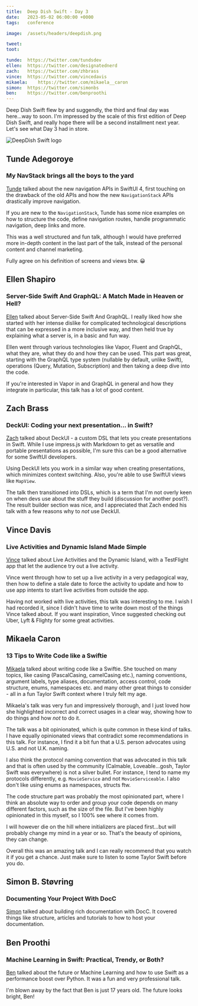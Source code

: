 ```yaml
---
title:  Deep Dish Swift - Day 3
date:   2023-05-02 06:00:00 +0000
tags:   conference

image:  /assets/headers/deepdish.png

tweet:  
toot:   

tunde:  https://twitter.com/tundsdev
ellen:  https://twitter.com/designatednerd
zach:   https://twitter.com/zhbrass
vince:  https://twitter.com/vincedavis
mikaela:    https://twitter.com/mikaela__caron
simon:  https://twitter.com/simonbs
ben:    https://twitter.com/benproothi
---
```


Deep Dish Swift flew by and suggendly, the third and final day was here...way to soon. I'm impressed by the scale of this first edition of Deep Dish Swift, and really hope there will be a second installment next year. Let's see what Day 3 had in store.

![DeepDish Swift logo]({{page.image}})


## Tunde Adegoroye

### My NavStack brings all the boys to the yard

[Tunde]({{page.tunde}}) talked about the new navigation APIs in SwiftUI 4, first touching on the drawback of the old APIs and how the new `NavigationStack` APIs drastically improve navigation.

If you are new to the `NavigationStack`, Tunde has some nice examples on how to structure the code, define navigation routes, handle programmatic navigation, deep links and more. 

This was a well structured and fun talk, although I would have preferred more in-depth content in the last part of the talk, instead of the personal content and channel marketing.

Fully agree on his definition of screens and views btw. 😀


## Ellen Shapiro

### Server-Side Swift And GraphQL: A Match Made in Heaven or Hell?

[Ellen]({{page.ellen}}) talked about Server-Side Swift And GraphQL. I really liked how she started with her intense dislike for complicated technological descriptions that can be expressed in a more inclusive way, and then held true by explaining what a server is, in a basic and fun way.

Ellen went through various technologies like Vapor, Fluent and GraphQL, what they are, what they do and how they can be used. This part was great, starting with the GraphQL type system (nullable by default, unlike Swift), operations (Query, Mutation, Subscription) and then taking a deep dive into the code. 

If you're interested in Vapor in and GraphQL in general and how they integrate in particular, this talk has a lot of good content.


## Zach Brass

### DeckUI: Coding your next presentation... in Swift?

[Zach]({{page.zach}}) talked about DeckUI - a custom DSL that lets you create presentations in Swift. While I use impress.js with Markdown to get as versatile and portable presentations as possible, I'm sure this can be a good alternative for some SwiftUI developers.

Using DeckUI lets you work in a similar way when creating presentations, which minimizes context switching. Also, you're able to use SwiftUI views like `MapView`.

The talk then transitioned into DSLs, which is a term that I'm not overly keen on when devs use about the stuff they build (discussion for another post?). The result builder section was nice, and I appreciated that Zach ended his talk with a few reasons why to *not* use DeckUI.


## Vince Davis

### Live Activities and Dynamic Island Made Simple

[Vince]({{page.vince}}) talked about Live Activities and the Dynamic Island, with a TestFlight app that let the audience try out a live activity. 

Vince went through how to set up a live activity in a very pedagogical way, then how to define a stale date to force the activity to update and how to use app intents to start live activities from outside the app.

Having not worked with live activities, this talk was interesting to me. I wish I had recorded it, since I didn't have time to write down most of the things Vince talked about. If you want inspiration, Vince suggested checking out Uber, Lyft & Flighty for some great activities.


## Mikaela Caron

### 13 Tips to Write Code like a Swiftie

[Mikaela]({{page.mikaela}}) talked about writing code like a Swiftie. She touched on many topics, like casing (PascalCasing, camelCasing etc.), naming conventions, argument labels, type aliases, documentation, access control, code structure, enums, namespaces etc. and many other great things to consider - all in a fun Taylor Swift context where I truly felt my age.

Mikaela's talk was very fun and impressively thorough, and I just loved how she highlighted incorrect and correct usages in a clear way, showing how to do things and how *not* to do it.

The talk was a bit opinionated, which is quite common in these kind of talks. I have equally opinionated views that contradict some recommendations in this talk. For instance, I find it a bit fun that a U.S. person advocates using U.S. and not U.K. naming.

I also think the protocol naming convention that was advocated in this talk and that is often used by the community (Calmable, Loveable...gosh, Taylor Swift was everywhere) is not a silver bullet. For instance, I tend to name my protocols differently, e.g. `MovieService` and not `MovieServiceable`. I also don't like using enums as namespaces, structs ftw.

The code structure part was probably the most opinionated part, where I think an absolute way to order and group your code depends on many different factors, such as the size of the file. But I've been highly opinionated in this myself, so I 100% see where it comes from.

I will however die on the hill where initializers are placed first...but will probably change my mind in a year or so. That's the beauty of opinions, they can change. 

Overall this was an amazing talk and I can really recommend that you watch it if you get a chance. Just make sure to listen to some Taylor Swift before you do.


## Simon B. Støvring

### Documenting Your Project With DocC

[Simon]({{page.simon}}) talked about building rich documentation with DocC. It covered things like structure, articles and tutorials to how to host your documentation.


## Ben Proothi

### Machine Learning in Swift: Practical, Trendy, or Both?

[Ben]({{page.ben}}) talked about the future or Machine Learning and how to use Swift as a performance boost over Python. It was a fun and very professional talk. 

I'm blown away by the fact that Ben is just 17 years old. The future looks bright, Ben!